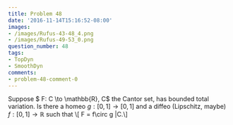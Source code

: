 ```yaml
---
title: Problem 48
date: '2016-11-14T15:16:52-08:00'
images:
- /images/Rufus-43-48_4.png
- /images/Rufus-49-53_0.png
question_number: 48
tags:
- TopDyn
- SmoothDyn
comments:
- problem-48-comment-0
---
```

Suppose $ F: C \to \mathbb{R}, C$ the Cantor set, has bounded total variation.
Is there a homeo $g : [0,1] \to [0,1]$ and a diffeo (Lipschitz, maybe)
$f:[0,1] \to \mathbb{R}$ such that \\[ F = f\circ g |C.\\]

